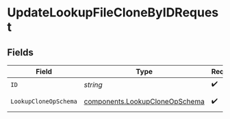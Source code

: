 # UpdateLookupFileCloneByIDRequest


## Fields

| Field                                                                            | Type                                                                             | Required                                                                         | Description                                                                      |
| -------------------------------------------------------------------------------- | -------------------------------------------------------------------------------- | -------------------------------------------------------------------------------- | -------------------------------------------------------------------------------- |
| `ID`                                                                             | *string*                                                                         | :heavy_check_mark:                                                               | id                                                                               |
| `LookupCloneOpSchema`                                                            | [components.LookupCloneOpSchema](../../models/components/lookupcloneopschema.md) | :heavy_check_mark:                                                               | LookupCloneOpSchema object                                                       |